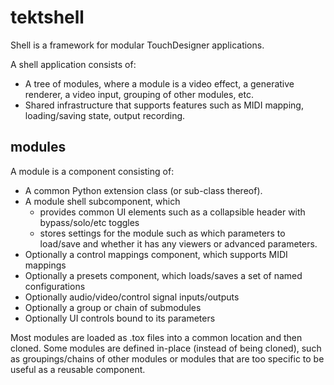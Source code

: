 # tektshell
Shell is a framework for modular TouchDesigner applications.

A shell application consists of:
* A tree of modules, where a module is a video effect, a generative renderer, a video input, grouping of other modules, etc.
* Shared infrastructure that supports features such as MIDI mapping, loading/saving state, output recording.

## modules
A module is a component consisting of:
* A common Python extension class (or sub-class thereof).
* A module shell subcomponent, which
  * provides common UI elements such as a collapsible header with bypass/solo/etc toggles
  * stores settings for the module such as which parameters to load/save and whether it has any viewers or advanced parameters.
* Optionally a control mappings component, which supports MIDI mappings
* Optionally a presets component, which loads/saves a set of named configurations
* Optionally audio/video/control signal inputs/outputs
* Optionally a group or chain of submodules
* Optionally UI controls bound to its parameters

Most modules are loaded as .tox files into a common location and then cloned. Some modules are defined in-place (instead of being cloned), such as groupings/chains of other modules or modules that are too specific to be useful as a reusable component.

